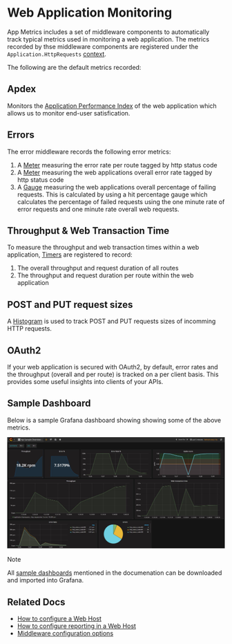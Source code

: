 # Web Application Monitoring

App Metrics includes a set of middleware components to automatically track typical metrics used in monitoring a web application. The metrics recorded by thse middleware components are registered under the `Application.HttpRequests` [context](../fundamentals/organizing-metrics.md).

The following are the default metrics recorded:

## Apdex

Monitors the [Application Performance Index](../metric-types/apdex.md) of the web application which allows us to monitor end-user satisfication.

## Errors

The error middleware records the following error metrics:

1. A [Meter](../metric-types/meters.md) measuring the error rate per route tagged by http status code
2. A [Meter](../metric-types/meters.md) measuring the web applications overall error rate tagged by http status code
3. A [Gauge](../metric-types/gauges.md) measuring the web applications overall percentage of failing requests. This is calculated by using a hit percentage gauge which calculates the percentage of failed requests using the one minute rate of error requests and one minute rate overall web requests.

## Throughput & Web Transaction Time

To measure the throughput and web transaction times within a web application, [Timers](../metric-types/timers.md) are registered to record:

1. The overall throughput and request duration of all routes
2. The throughput and request duration per route within the web application

## POST and PUT request sizes

A [Histogram](../metric-types/histograms.md) is used to track POST and PUT requests sizes of incomming HTTP requests.

## OAuth2

If your web application is secured with OAuth2, by default, error rates and the throughput (overall and per route) is tracked on a per client basis. This provides some useful insights into clients of your APIs.

## Sample Dashboard

Below is a sample Grafana dashboard showing showing some of the above metrics.

<img alt="grafana demo" src="../../images/web_host_grafana.jpg" />

> [!NOTE]
> All [sample dashboards](https://github.com/alhardy/AppMetrics.Samples/tree/master/grafana_dashboards) mentioned in the documenation can be downloaded and imported into Grafana.

## Related Docs

- [How to configure a Web Host](../intro.md#configuring-a-web-host)
- [How to configure reporting in a Web Host](../reporting/index.md#run-reporting-in-a-web-host)
- [Middleware configuration options](../fundamentals/middleware-configuration.md)